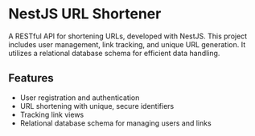 # NestJS URL Shortener

A RESTful API for shortening URLs, developed with NestJS. This project includes user management, link tracking, and unique URL generation. It utilizes a relational database schema for efficient data handling.

## Features

- User registration and authentication
- URL shortening with unique, secure identifiers
- Tracking link views
- Relational database schema for managing users and links
